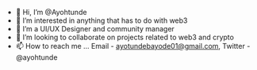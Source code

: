 - 👋 Hi, I’m @Ayohtunde
- 👀 I’m interested in anything that has to do with web3
- 🌱 I’m a UI/UX Designer and community manager
- 💞️ I’m looking to collaborate on projects related to web3 and crypto
- 📫 How to reach me ... Email - ayotundebayode01@gmail.com, Twitter - @ayohtunde

<!---
Ayohtunde/Ayohtunde is a ✨ special ✨ repository because its `README.md` (this file) appears on your GitHub profile.
You can click the Preview link to take a look at your changes.
--->

